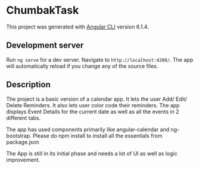 # ChumbakTask

This project was generated with [Angular CLI](https://github.com/angular/angular-cli) version 6.1.4.

## Development server

Run `ng serve` for a dev server. Navigate to `http://localhost:4200/`. The app will automatically reload if you change any of the source files.

## Description

The project is a basic version of a calendar app. It lets the user Add/ Edit/ Delete Reminders.
It also lets user color code their reminders. The app displays Event Details for the current date as well as all the events in 2 different tabs.

The app has used components primarily like angular-calendar and ng-bootstrap. Please do npm install to install all the essentials from package.json

The App is still in its initial phase and needs a lot of UI as well as logic improvement. 



